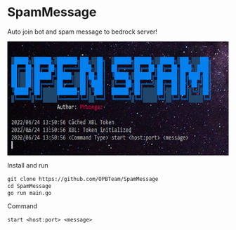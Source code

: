 # SpamMessage
Auto join bot and spam message to bedrock server!

<img align="center" widht="auto" height="260" src="./image.png?raw=true" alt="Logo">


Install and run

```
git clone https://github.com/OPBTeam/SpamMessage
cd SpamMessage
go run main.go
```

Command
```
start <host:port> <message>
```
